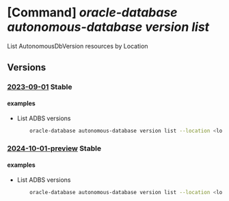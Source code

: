 # [Command] _oracle-database autonomous-database version list_

List AutonomousDbVersion resources by Location

## Versions

### [2023-09-01](/Resources/mgmt-plane/L3N1YnNjcmlwdGlvbnMve30vcHJvdmlkZXJzL29yYWNsZS5kYXRhYmFzZS9sb2NhdGlvbnMve30vYXV0b25vbW91c2RidmVyc2lvbnM=/2023-09-01.xml) **Stable**

<!-- mgmt-plane /subscriptions/{}/providers/oracle.database/locations/{}/autonomousdbversions 2023-09-01 -->

#### examples

- List ADBS versions
    ```bash
        oracle-database autonomous-database version list --location <location>
    ```

### [2024-10-01-preview](/Resources/mgmt-plane/L3N1YnNjcmlwdGlvbnMve30vcHJvdmlkZXJzL29yYWNsZS5kYXRhYmFzZS9sb2NhdGlvbnMve30vYXV0b25vbW91c2RidmVyc2lvbnM=/2024-10-01-preview.xml) **Stable**

<!-- mgmt-plane /subscriptions/{}/providers/oracle.database/locations/{}/autonomousdbversions 2024-10-01-preview -->

#### examples

- List ADBS versions
    ```bash
        oracle-database autonomous-database version list --location <location>
    ```
